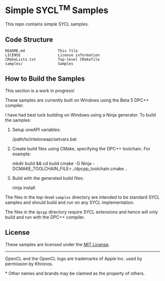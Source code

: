 # Simple SYCL<sup>TM</sup> Samples

This repo contains simple SYCL samples.

## Code Structure

```
README.md               This file
LICENSE                 License information
CMakeLists.txt          Top-level CMakefile
samples/                Samples
```

## How to Build the Samples

This section is a work in progress!

These samples are currently built on Windows using the Beta 5 DPC++ compiler.

I have had best luck building on Windows using a Ninja generator.
To build the samples:

1. Setup oneAPI variables:

    /path/to/inteloneapi/setvars.bat

2. Create build files using CMake, specifying the DPC++ toolchain.  For example:

    mkdir build && cd build
    cmake -G Ninja -DCMAKE_TOOLCHAIN_FILE=../dpcpp_toolchain.cmake ..

3. Build with the generated build files:

    ninja install

The files in the top-level `samples` directory are intended to be standard SYCL samples and should build and run on any SYCL implementation.

The files in the `dpcpp` directory require SYCL extensions and hence will only build and run with the DPC++ compiler.

## License

These samples are licensed under the [MIT License](LICENSE).

---
OpenCL and the OpenCL logo are trademarks of Apple Inc. used by permission by Khronos.

\* Other names and brands may be claimed as the property of others.